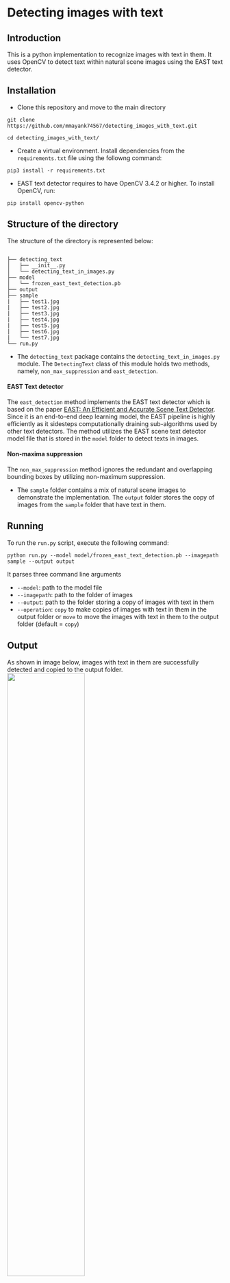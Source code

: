 # Detecting images with text

## Introduction
This is a python implementation to recognize images with text in them. It uses OpenCV to detect text within natural scene images using the EAST text detector.

## Installation

* Clone this repository and move to the main directory
```
git clone https://github.com/mmayank74567/detecting_images_with_text.git

cd detecting_images_with_text/
```
* Create a virtual environment. Install dependencies from the `requirements.txt` file using the followng command:
```
pip3 install -r requirements.txt
```
* EAST text detector requires to have OpenCV 3.4.2 or higher. To install OpenCV, run:
```
pip install opencv-python
```
## Structure of the directory
The structure of the directory is represented below:
```shell

├── detecting_text
│   ├── __init__.py
│   └── detecting_text_in_images.py
├── model
│   └── frozen_east_text_detection.pb
├── output
├── sample
|   ├── test1.jpg
|   ├── test2.jpg
|   ├── test3.jpg
|   ├── test4.jpg
|   ├── test5.jpg
|   ├── test6.jpg
|   └── test7.jpg
└── run.py

```
* The `detecting_text` package contains the `detecting_text_in_images.py` module. The `DetectingText` class of this module holds two methods, namely, `non_max_suppression` and `east_detection`.
#### EAST Text detector
The `east_detection` method implements the EAST text detector which is based on the paper [EAST: An Efficient and Accurate Scene Text Detector](https://arxiv.org/abs/1704.03155). Since it is an end-to-end deep learning model, the EAST pipeline is highly efficiently as it sidesteps computationally draining sub-algorithms used by other text detectors. The method utilizes the EAST scene text detector model file that is stored in the `model` folder to detect texts in images.
#### Non-maxima suppression
The `non_max_suppression` method ignores the redundant and overlapping bounding boxes by utilizing non-maximum suppression. 


* The `sample` folder contains a mix of natural scene images to demonstrate the implementation. The `output` folder stores the copy of images from the `sample` folder that have text in them.

## Running
To run the `run.py` script, execute the following command:
```
python run.py --model model/frozen_east_text_detection.pb --imagepath sample --output output
```
It parses three command line arguments
* `--model`: path to the model file
* `--imagepath`: path to the folder of images
* `--output`: path to the folder storing a copy of images with text in them
* `--operation`: `copy` to make copies of images with text in them in the output folder or `move` to move the images with text in them to the output folder (default = `copy`)
## Output
As shown in image below, images with text in them are successfully detected and copied to the output folder.
<img src = "https://user-images.githubusercontent.com/30223211/119827306-9bdbef80-bf16-11eb-9c3d-8848f7ef79c9.png" width = 60%, height = 60%>

